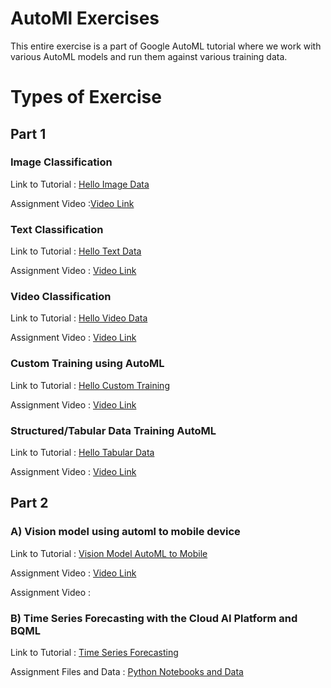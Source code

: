 # AutoMl Exercises
This entire exercise is a part of Google AutoML tutorial where we work with various AutoML models and run them against various training data. 

# Types of Exercise

## Part 1
### Image Classification
Link to Tutorial : [Hello Image Data](https://cloud.google.com/ai-platform-unified/docs/tutorials/image-recognition-automl)

Assignment Video :[Video Link](https://github.com/shivkumarganesh/Deep-Learning-Course/tree/main/Assignment-2/Image%20Classification)

###  Text Classification
Link to Tutorial : [Hello Text Data](https://cloud.google.com/ai-platform-unified/docs/tutorials/text-classification-automl)

Assignment Video : [Video Link](https://github.com/shivkumarganesh/Deep-Learning-Course/tree/main/Assignment-2/Text%20Classification)
### Video Classification
Link to Tutorial : [Hello Video Data](https://cloud.google.com/ai-platform-unified/docs/tutorials/video-classification-automl)

Assignment Video : [Video Link](https://github.com/shivkumarganesh/Deep-Learning-Course/tree/main/Assignment-2/Video%20Classification)
### Custom Training using AutoML
Link to Tutorial : [Hello Custom Training](https://cloud.google.com/ai-platform-unified/docs/tutorials/image-recognition-custom)

Assignment Video : [Video Link](https://github.com/shivkumarganesh/Deep-Learning-Course/tree/main/Assignment-2/Custom%20Training%20Final)
### Structured/Tabular Data Training AutoML
Link to Tutorial : [Hello Tabular Data](https://cloud.google.com/ai-platform-unified/docs/tutorials/tabular-automl)

Assignment Video : [Video Link](https://github.com/shivkumarganesh/Deep-Learning-Course/tree/main/Assignment-2/Structured%20Data)

## Part 2
### A) Vision model using automl to mobile device
Link to Tutorial : [Vision Model AutoML to Mobile](https://codelabs.developers.google.com/codelabs/automl-vision-edge-in-mlkit#0)

Assignment Video : [Video Link](https://github.com/shivkumarganesh/Deep-Learning-Course/tree/main/Assignment-2/AutoML%20Vision%20Device)

Assignment Video :
### B) Time Series Forecasting with the Cloud AI Platform and BQML
Link to Tutorial : [Time Series Forecasting](https://codelabs.developers.google.com/codelabs/time-series-forecasting-with-cloud-ai-platform#0)

Assignment Files and Data : [Python Notebooks and Data](https://github.com/shivkumarganesh/Deep-Learning-Course/tree/main/Assignment-2/Time%20Series%20Forecasting)

